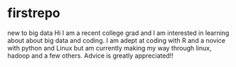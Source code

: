 # firstrepo
new to big data
Hi I am a recent college grad and I am interested in learning about about big data and coding. I am adept at coding with R and a novice with python and Linux but am currently making my way through linux, hadoop and a few others. Advice is greatly appreciated!!
